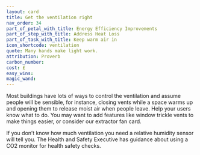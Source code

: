 ```yaml
---
layout: card
title: Get the ventilation right
nav_order: 34
part_of_petal_with_title: Energy Efficiency Improvements
part_of_step_with_title: Address Heat Loss
part_of_task_with_title: Keep warm air in
icon_shortcode: ventilation
quote: Many hands make light work.
attribution: Proverb
carbon_number: 
cost: £
easy_wins: 
magic_wand: 
---
```


<p>Most buildings have lots of ways to control the ventilation and assume people will be sensible, for instance, closing vents while a space warms up and opening them to release moist air when people leave.  Help your users know what to do.  You may want to add features like window trickle vents to make things easier, or consider our extractor fan card.  </p><p>If you don’t know how much ventilation you need a relative humidity sensor will tell you.  The Health and Safety Executive has guidance about using a CO2 monitor for health safety checks.</p> 

